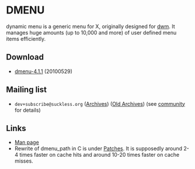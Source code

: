 DMENU
=====

dynamic menu is a generic menu for X, originally designed for [dwm](http://dwm.suckless.org/).
It manages huge amounts (up to 10,000 and more) of user defined menu items efficiently.


Download
--------

* [dmenu-4.1.1](http://dl.suckless.org/tools/dmenu-4.1.1.tar.gz) (20100529)


Mailing list
------------

* `dev+subscribe@suckless.org` ([Archives](http://lists.suckless.org/dev/)) 
([Old Archives](http://lists.suckless.org/dwm/)) (see [community](http://suckless.org/common/community/) for details)


Links
-----

* [Man page](http://man.suckless.org/tools/1/dmenu)
* Rewrite of dmenu_path in C is under [Patches](http://tools.suckless.org/dmenu/patches). It is supposedly around 2-4 times faster on cache hits and around 10-20 times faster on cache misses.
